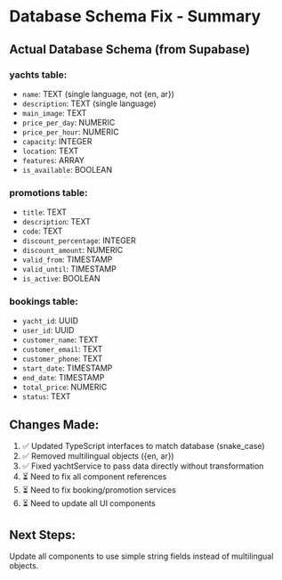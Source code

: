 # Database Schema Fix - Summary

## Actual Database Schema (from Supabase)

### yachts table:
- `name`: TEXT (single language, not {en, ar})
- `description`: TEXT (single language)
- `main_image`: TEXT  
- `price_per_day`: NUMERIC
- `price_per_hour`: NUMERIC
- `capacity`: INTEGER
- `location`: TEXT
- `features`: ARRAY
- `is_available`: BOOLEAN

### promotions table:
- `title`: TEXT
- `description`: TEXT
- `code`: TEXT
- `discount_percentage`: INTEGER
- `discount_amount`: NUMERIC
- `valid_from`: TIMESTAMP
- `valid_until`: TIMESTAMP
- `is_active`: BOOLEAN

### bookings table:
- `yacht_id`: UUID
- `user_id`: UUID
- `customer_name`: TEXT
- `customer_email`: TEXT
- `customer_phone`: TEXT
- `start_date`: TIMESTAMP
- `end_date`: TIMESTAMP
- `total_price`: NUMERIC
- `status`: TEXT

## Changes Made:
1. ✅ Updated TypeScript interfaces to match database (snake_case)
2. ✅ Removed multilingual objects ({en, ar})
3. ✅ Fixed yachtService to pass data directly without transformation
4. ⏳ Need to fix all component references
5. ⏳ Need to fix booking/promotion services
6. ⏳ Need to update all UI components

## Next Steps:
Update all components to use simple string fields instead of multilingual objects.
